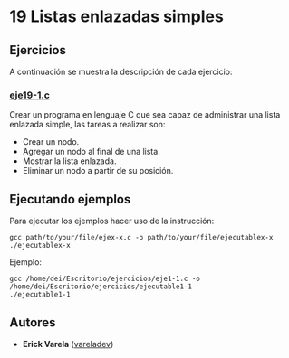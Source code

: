 # 19 Listas enlazadas simples

## Ejercicios

A continuación se muestra la descripción de cada ejercicio:

### [eje19-1.c](eje19-1.c)

Crear un programa en lenguaje C que sea capaz de administrar una lista enlazada simple, las tareas a realizar son:

- Crear un nodo.
- Agregar un nodo al final de una lista.
- Mostrar la lista enlazada.
- Eliminar un nodo a partir de su posición.

## Ejecutando ejemplos

Para ejecutar los ejemplos hacer uso de la instrucción:

```
gcc path/to/your/file/ejex-x.c -o path/to/your/file/ejecutablex-x
./ejecutablex-x
```

Ejemplo:

```
gcc /home/dei/Escritorio/ejercicios/eje1-1.c -o /home/dei/Escritorio/ejercicios/ejecutable1-1
./ejecutable1-1
```

## Autores

* **Erick Varela** ([vareladev](https://github.com/vareladev/))
